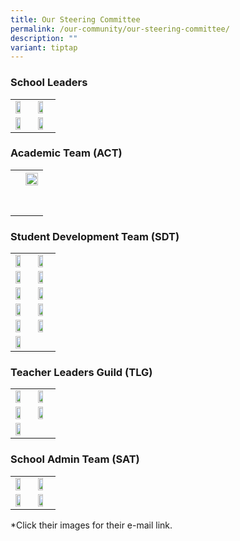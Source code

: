 ```yaml
---
title: Our Steering Committee
permalink: /our-community/our-steering-committee/
description: ""
variant: tiptap
---
```

<h3>School Leaders</h3><table><tbody><tr><td rowspan="1" colspan="1"><a class="isomer-image-wrapper" href="Townsvilleps@moe.edu.sg"><img style="width: 65%;" height="auto" width="100%" alt="" src="/images/School Leaders/mr eddie foo.jpg"></a></td><td rowspan="1" colspan="1"><a class="isomer-image-wrapper" href="Townsvilleps@moe.edu.sg"><img style="width: 65%;" height="auto" width="100%" alt="" src="/images/School Leaders/ms lynette fernandez.jpg"></a></td></tr><tr><td rowspan="1" colspan="1"><a class="isomer-image-wrapper" href="Townsvilleps@moe.edu.sg"><img style="width: 65%;" height="auto" width="100%" alt="" src="/images/School Leaders/mr sunny ho.jpg"></a></td><td rowspan="1" colspan="1"><a class="isomer-image-wrapper" href="Townsvilleps@moe.edu.sg"><img style="width: 65%;" height="auto" width="100%" alt="" src="/images/School Leaders/mr martin velan anthony.jpg"></a></td></tr></tbody></table><h3>Academic Team (ACT)</h3><table><tbody><tr><th rowspan="1" colspan="1"><p></p></th><th rowspan="1" colspan="1"><div class="isomer-image-wrapper"><img style="width: 100%" height="auto" width="100%" alt="" src="/images/Teaching Staff/Ms_Ong_Chor_Meng_2.jpg"></div></th></tr><tr><td rowspan="1" colspan="1"><p></p></td><td rowspan="1" colspan="1"><p></p></td></tr><tr><td rowspan="1" colspan="1"><p></p></td><td rowspan="1" colspan="1"><p></p></td></tr></tbody></table><h3>Student Development Team (SDT)</h3><table><tbody><tr><td rowspan="1" colspan="1"><div class="isomer-image-wrapper"><img style="width:65%" height="auto" width="100%" src="/images/Teaching%20Staff/2023_mr%20johnson%20chee.jpg"></div></td><td rowspan="1" colspan="1"><div class="isomer-image-wrapper"><img style="width:65%" height="auto" width="100%" src="/images/Teaching%20Staff/mr%20vincent%20poh.jpg"></div></td></tr><tr><td rowspan="1" colspan="1"><div class="isomer-image-wrapper"><img style="width:65%" height="auto" width="100%" src="/images/Teaching%20Staff/mr%20joe%20choo-final.jpg"></div></td><td rowspan="1" colspan="1"><div class="isomer-image-wrapper"><img style="width:65%" height="auto" width="100%" src="/images/Teaching%20Staff/2023_mrs%20debbie%20lau.jpg"></div></td></tr><tr><td rowspan="1" colspan="1"><div class="isomer-image-wrapper"><img style="width:65%" height="auto" width="100%" src="/images/Teaching%20Staff/2023_mr%20muhammad%20bin%20ali.jpg"></div></td><td rowspan="1" colspan="1"><div class="isomer-image-wrapper"><img style="width:65%" height="auto" width="100%" src="/images/Teaching%20Staff/2023_mrs%20premila%20onyekachi.jpg"></div></td></tr><tr><td rowspan="1" colspan="1"><div class="isomer-image-wrapper"><img style="width:65%" height="auto" width="100%" src="/images/Teaching%20Staff/mrs%20cheah-loo%20yin%20hui.jpg"></div></td><td rowspan="1" colspan="1"><div class="isomer-image-wrapper"><img style="width:65%" height="auto" width="100%" src="/images/Teaching%20Staff/mrs%20lim-chew%20hua%20jie.jpg"></div></td></tr><tr><td rowspan="1" colspan="1"><div class="isomer-image-wrapper"><img style="width:65%" height="auto" width="100%" src="/images/Teaching%20Staff/2023_mdm%20suzana%20bte%20suah.jpg"></div></td><td rowspan="1" colspan="1"><div class="isomer-image-wrapper"><img style="width:65%" height="auto" width="100%" src="/images/Teaching%20Staff/mr%20ben%20sng.jpg"></div></td></tr><tr><td rowspan="1" colspan="1"><div class="isomer-image-wrapper"><img style="width:65%" height="auto" width="100%" src="/images/Teaching%20Staff/ms%20toh%20xiao%20ting.jpg"></div></td><td rowspan="1" colspan="1"><p></p></td></tr></tbody></table><h3>Teacher Leaders Guild (TLG)</h3><table><tbody><tr><td rowspan="1" colspan="1"><div class="isomer-image-wrapper"><img style="width:65%" height="auto" width="100%" src="/images/Teaching%20Staff/2023_mrs%20lek%20seok%20buay.jpg"></div></td><td rowspan="1" colspan="1"><div class="isomer-image-wrapper"><img style="width:65%" height="auto" width="100%" src="/images/Teaching%20Staff/2023_mrs%20s%20nirmala-final.jpg"></div></td></tr><tr><td rowspan="1" colspan="1"><div class="isomer-image-wrapper"><img style="width:65%" height="auto" width="100%" src="/images/Teaching%20Staff/2023_mrs%20usha%20surendran-final.jpg"></div></td><td rowspan="1" colspan="1"><div class="isomer-image-wrapper"><img style="width:65%" height="auto" width="100%" src="/images/Teaching%20Staff/2023_mrs%20theresa%20wong-final.jpg"></div></td></tr><tr><td rowspan="1" colspan="1"><div class="isomer-image-wrapper"><img style="width:65%" height="auto" width="100%" src="/images/Teaching%20Staff/2023_mrs%20latha%20joseph.jpg"></div></td><td rowspan="1" colspan="1"><p></p></td></tr></tbody></table><h3>School Admin Team (SAT)</h3><table><tbody><tr><td rowspan="1" colspan="1"><div class="isomer-image-wrapper"><img style="width:65%" height="auto" width="100%" src="/images/EAS%20Staff/2023_mdm%20nancy%20koh%20mei%20chin.jpg"></div></td><td rowspan="1" colspan="1"><div class="isomer-image-wrapper"><img style="width:65%" height="auto" width="100%" src="/images/EAS%20Staff/2023_ms%20candy%20heng%20cheng%20peng.jpg"></div></td></tr><tr><td rowspan="1" colspan="1"><div class="isomer-image-wrapper"><img style="width:65%" height="auto" width="100%" src="/images/EAS%20Staff/2023_mr%20mohammad%20zhafrie%20bin%20jalil-final.jpg"></div></td><td rowspan="1" colspan="1"><div class="isomer-image-wrapper"><img style="width:65%" height="auto" width="100%" src="/images/EAS%20Staff/2023_mr%20hadi%20asyaari%20bin%20ahmad.jpg"></div></td></tr></tbody></table><p>*Click their images for their e-mail link.</p>